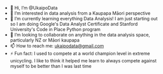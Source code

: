 - 👋 Hi, I’m @UkaipoData
- 👀 I’m interested in data analysis from a Kaupapa Māori perspective
- 🌱 I’m currently learning everything Data Analysis! I am just starting out so I am doing Google's Data Analyst Certificate and Stanford University's Code in Place Python program
- 💞️ I’m looking to collaborate on anything in the data analysis space, particularly NZ or Māori kaupapa
- 📫 How to reach me: ukaipodata@gmail.com
- ⚡ Fun fact: I used to compete at a world champion level in extreme unicycling. I like to think it helped me learn to always compete against myself to be better than I was last time
